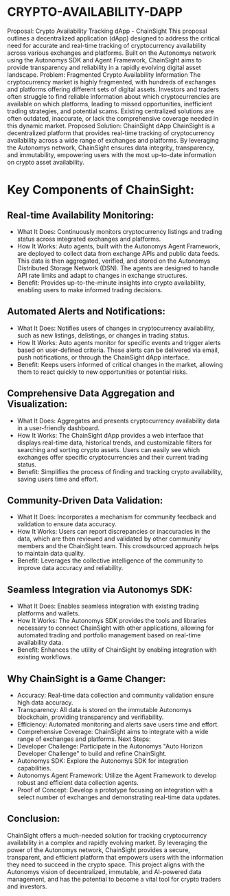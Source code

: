 # CRYPTO-AVAILABILITY-DAPP

Proposal: Crypto Availability Tracking dApp - ChainSight
This proposal outlines a decentralized application (dApp) designed to address the critical need for accurate and real-time tracking of cryptocurrency availability across various exchanges and platforms. Built on the Autonomys network using the Autonomys SDK and Agent Framework, ChainSight aims to provide transparency and reliability in a rapidly evolving digital asset landscape.
Problem: Fragmented Crypto Availability Information
The cryptocurrency market is highly fragmented, with hundreds of exchanges and platforms offering different sets of digital assets.  Investors and traders often struggle to find reliable information about which cryptocurrencies are available on which platforms, leading to missed opportunities, inefficient trading strategies, and potential scams.  Existing centralized solutions are often outdated, inaccurate, or lack the comprehensive coverage needed in this dynamic market.
Proposed Solution: ChainSight dApp
ChainSight is a decentralized platform that provides real-time tracking of cryptocurrency availability across a wide range of exchanges and platforms. By leveraging the Autonomys network, ChainSight ensures data integrity, transparency, and immutability, empowering users with the most up-to-date information on crypto asset availability.

# Key Components of ChainSight:
 ## Real-time Availability Monitoring:
   * What It Does: Continuously monitors cryptocurrency listings and trading status across integrated exchanges and platforms.
   * How It Works: Auto agents, built with the Autonomys Agent Framework, are deployed to collect data from exchange APIs and public data feeds. This data is then aggregated, verified, and stored on the Autonomys Distributed Storage Network (DSN).  The agents are designed to handle API rate limits and adapt to changes in exchange structures.
   * Benefit: Provides up-to-the-minute insights into crypto availability, enabling users to make informed trading decisions.
 ## Automated Alerts and Notifications:
   * What It Does: Notifies users of changes in cryptocurrency availability, such as new listings, delistings, or changes in trading status.
   * How It Works: Auto agents monitor for specific events and trigger alerts based on user-defined criteria. These alerts can be delivered via email, push notifications, or through the ChainSight dApp interface.
   * Benefit: Keeps users informed of critical changes in the market, allowing them to react quickly to new opportunities or potential risks.
 ## Comprehensive Data Aggregation and Visualization:
   * What It Does: Aggregates and presents cryptocurrency availability data in a user-friendly dashboard.
   * How It Works: The ChainSight dApp provides a web interface that displays real-time data, historical trends, and customizable filters for searching and sorting crypto assets.  Users can easily see which exchanges offer specific cryptocurrencies and their current trading status.
   * Benefit: Simplifies the process of finding and tracking crypto availability, saving users time and effort.
 ## Community-Driven Data Validation:
   * What It Does: Incorporates a mechanism for community feedback and validation to ensure data accuracy.
   * How It Works: Users can report discrepancies or inaccuracies in the data, which are then reviewed and validated by other community members and the ChainSight team. This crowdsourced approach helps to maintain data quality.
   * Benefit: Leverages the collective intelligence of the community to improve data accuracy and reliability.
   ## Seamless Integration via Autonomys SDK:
   * What It Does: Enables seamless integration with existing trading platforms and wallets.
   * How It Works: The Autonomys SDK provides the tools and libraries necessary to connect ChainSight with other applications, allowing for automated trading and portfolio management based on real-time availability data.
   * Benefit: Enhances the utility of ChainSight by enabling integration with existing workflows.
## Why ChainSight is a Game Changer:
 * Accuracy: Real-time data collection and community validation ensure high data accuracy.
 * Transparency: All data is stored on the immutable Autonomys blockchain, providing transparency and verifiability.
 * Efficiency: Automated monitoring and alerts save users time and effort.
 * Comprehensive Coverage: ChainSight aims to integrate with a wide range of exchanges and platforms.
Next Steps:
 * Developer Challenge: Participate in the Autonomys "Auto Horizon Developer Challenge" to build and refine ChainSight.
 * Autonomys SDK: Explore the Autonomys SDK for integration capabilities.
 * Autonomys Agent Framework: Utilize the Agent Framework to develop robust and efficient data collection agents.
 * Proof of Concept: Develop a prototype focusing on integration with a select number of exchanges and demonstrating real-time data updates.
## Conclusion:
ChainSight offers a much-needed solution for tracking cryptocurrency availability in a complex and rapidly evolving market. By leveraging the power of the Autonomys network, ChainSight provides a secure, transparent, and efficient platform that empowers users with the information they need to succeed in the crypto space. This project aligns with the Autonomys vision of decentralized, immutable, and AI-powered data management, and has the potential to become a vital tool for crypto traders and investors.
